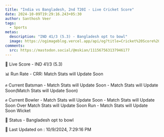 ```yaml
---
title: "India vs Bangladesh, 2nd T20I - Live Cricket Score"
date: 2024-10-09T19:29:16.243+05:30
author: Santhosh Veer
tags:
  - Sports
metas:
  description: "IND 41/3 (5.3) - Bangladesh opt to bowl"
  image: https://ogimageblog.vercel.app/api/og?title=Cricket%20Score%20%F0%9F%8F%8F
comments:
  src: https://mastodon.social/@mskian/111567563137946177
---
```


🔴 Live Score - IND 41/3 (5.3)  

📊 Run Rate - CRR: Match Stats will Update Soon  

✊ Current Batsman - Match Stats will Update Soon - Match Stats will Update Soon(Match Stats will Update Soon)  

✊ Current Bowler - Match Stats will Update Soon - Match Stats will Update Soon Over Match Stats will Update Soon Run - Match Stats will Update Soon Wicket  

📑 Status - Bangladesh opt to bowl

<!--more-->

📝 Last Updated on : 10/9/2024, 7:29:16 PM
